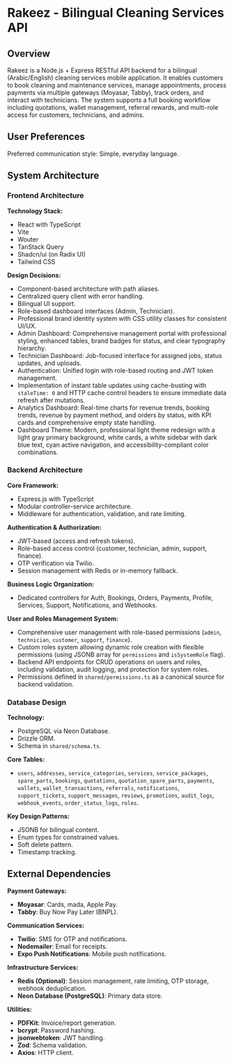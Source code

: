 # Rakeez - Bilingual Cleaning Services API

## Overview
Rakeez is a Node.js + Express RESTful API backend for a bilingual (Arabic/English) cleaning services mobile application. It enables customers to book cleaning and maintenance services, manage appointments, process payments via multiple gateways (Moyasar, Tabby), track orders, and interact with technicians. The system supports a full booking workflow including quotations, wallet management, referral rewards, and multi-role access for customers, technicians, and admins.

## User Preferences
Preferred communication style: Simple, everyday language.

## System Architecture

### Frontend Architecture
**Technology Stack:**
- React with TypeScript
- Vite
- Wouter
- TanStack Query
- Shadcn/ui (on Radix UI)
- Tailwind CSS

**Design Decisions:**
- Component-based architecture with path aliases.
- Centralized query client with error handling.
- Bilingual UI support.
- Role-based dashboard interfaces (Admin, Technician).
- Professional brand identity system with CSS utility classes for consistent UI/UX.
- Admin Dashboard: Comprehensive management portal with professional styling, enhanced tables, brand badges for status, and clear typography hierarchy.
- Technician Dashboard: Job-focused interface for assigned jobs, status updates, and uploads.
- Authentication: Unified login with role-based routing and JWT token management.
- Implementation of instant table updates using cache-busting with `staleTime: 0` and HTTP cache control headers to ensure immediate data refresh after mutations.
- Analytics Dashboard: Real-time charts for revenue trends, booking trends, revenue by payment method, and orders by status, with KPI cards and comprehensive empty state handling.
- Dashboard Theme: Modern, professional light theme redesign with a light gray primary background, white cards, a white sidebar with dark blue text, cyan active navigation, and accessibility-compliant color combinations.

### Backend Architecture
**Core Framework:**
- Express.js with TypeScript
- Modular controller-service architecture.
- Middleware for authentication, validation, and rate limiting.

**Authentication & Authorization:**
- JWT-based (access and refresh tokens).
- Role-based access control (customer, technician, admin, support, finance).
- OTP verification via Twilio.
- Session management with Redis or in-memory fallback.

**Business Logic Organization:**
- Dedicated controllers for Auth, Bookings, Orders, Payments, Profile, Services, Support, Notifications, and Webhooks.

**User and Roles Management System:**
- Comprehensive user management with role-based permissions (`admin`, `technician`, `customer`, `support`, `finance`).
- Custom roles system allowing dynamic role creation with flexible permissions (using JSONB array for `permissions` and `isSystemRole` flag).
- Backend API endpoints for CRUD operations on users and roles, including validation, audit logging, and protection for system roles.
- Permissions defined in `shared/permissions.ts` as a canonical source for backend validation.

### Database Design
**Technology:**
- PostgreSQL via Neon Database.
- Drizzle ORM.
- Schema in `shared/schema.ts`.

**Core Tables:**
- `users`, `addresses`, `service_categories`, `services`, `service_packages`, `spare_parts`, `bookings`, `quotations`, `quotation_spare_parts`, `payments`, `wallets`, `wallet_transactions`, `referrals`, `notifications`, `support_tickets`, `support_messages`, `reviews`, `promotions`, `audit_logs`, `webhook_events`, `order_status_logs`, `roles`.

**Key Design Patterns:**
- JSONB for bilingual content.
- Enum types for constrained values.
- Soft delete pattern.
- Timestamp tracking.

## External Dependencies

**Payment Gateways:**
- **Moyasar**: Cards, mada, Apple Pay.
- **Tabby**: Buy Now Pay Later (BNPL).

**Communication Services:**
- **Twilio**: SMS for OTP and notifications.
- **Nodemailer**: Email for receipts.
- **Expo Push Notifications**: Mobile push notifications.

**Infrastructure Services:**
- **Redis (Optional)**: Session management, rate limiting, OTP storage, webhook deduplication.
- **Neon Database (PostgreSQL)**: Primary data store.

**Utilities:**
- **PDFKit**: Invoice/report generation.
- **bcrypt**: Password hashing.
- **jsonwebtoken**: JWT handling.
- **Zod**: Schema validation.
- **Axios**: HTTP client.